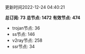 更新时间2022-12-24 04:40:21

**总订阅: 73**
**总节点: 1472**
**有效节点: 474**
- trojan节点: 36
- ss节点: 146
- v2ray节点: 258
- ssr节点: 34
